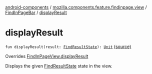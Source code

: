 [android-components](../../index.md) / [mozilla.components.feature.findinpage.view](../index.md) / [FindInPageBar](index.md) / [displayResult](./display-result.md)

# displayResult

`fun displayResult(result: `[`FindResultState`](../../mozilla.components.browser.state.state.content/-find-result-state/index.md)`): `[`Unit`](https://kotlinlang.org/api/latest/jvm/stdlib/kotlin/-unit/index.html) [(source)](https://github.com/mozilla-mobile/android-components/blob/master/components/feature/findinpage/src/main/java/mozilla/components/feature/findinpage/view/FindInPageBar.kt#L101)

Overrides [FindInPageView.displayResult](../-find-in-page-view/display-result.md)

Displays the given [FindResultState](../../mozilla.components.browser.state.state.content/-find-result-state/index.md) state in the view.

